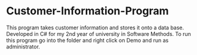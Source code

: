 # Customer-Information-Program
This program takes customer information and stores it onto a data base. Developed in C# for my 2nd year of university in Software Methods. To run this program go into the folder and right click on Demo and run as administrator.

